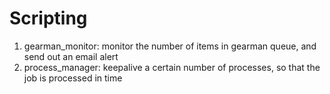 # Scripting

1. gearman_monitor: monitor the number of items in gearman queue, and send out an email alert
2. process_manager: keepalive a certain number of processes, so that the job is processed in time
